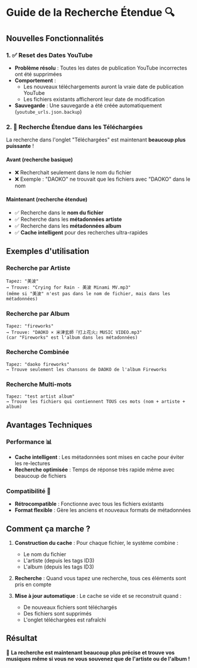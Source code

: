 # Guide de la Recherche Étendue 🔍

## Nouvelles Fonctionnalités

### 1. ✅ Reset des Dates YouTube
- **Problème résolu** : Toutes les dates de publication YouTube incorrectes ont été supprimées
- **Comportement** : 
  - Les nouveaux téléchargements auront la vraie date de publication YouTube
  - Les fichiers existants afficheront leur date de modification
- **Sauvegarde** : Une sauvegarde a été créée automatiquement (`youtube_urls.json.backup`)

### 2. 🎯 Recherche Étendue dans les Téléchargées
La recherche dans l'onglet "Téléchargées" est maintenant **beaucoup plus puissante** !

#### Avant (recherche basique)
- ❌ Recherchait seulement dans le nom du fichier
- ❌ Exemple : "DAOKO" ne trouvait que les fichiers avec "DAOKO" dans le nom

#### Maintenant (recherche étendue)  
- ✅ Recherche dans le **nom du fichier**
- ✅ Recherche dans les **métadonnées artiste**
- ✅ Recherche dans les **métadonnées album**
- ✅ **Cache intelligent** pour des recherches ultra-rapides

## Exemples d'utilisation

### Recherche par Artiste
```
Tapez: "美波"
→ Trouve: "Crying for Rain - 美波 Minami MV.mp3"
(même si "美波" n'est pas dans le nom de fichier, mais dans les métadonnées)
```

### Recherche par Album
```
Tapez: "fireworks"  
→ Trouve: "DAOKO × 米津玄師『打上花火』MUSIC VIDEO.mp3"
(car "Fireworks" est l'album dans les métadonnées)
```

### Recherche Combinée
```
Tapez: "daoko fireworks"
→ Trouve seulement les chansons de DAOKO de l'album Fireworks
```

### Recherche Multi-mots
```
Tapez: "test artist album"
→ Trouve les fichiers qui contiennent TOUS ces mots (nom + artiste + album)
```

## Avantages Techniques

### Performance 📊
- **Cache intelligent** : Les métadonnées sont mises en cache pour éviter les re-lectures
- **Recherche optimisée** : Temps de réponse très rapide même avec beaucoup de fichiers

### Compatibilité 🔄
- **Rétrocompatible** : Fonctionne avec tous les fichiers existants
- **Format flexible** : Gère les anciens et nouveaux formats de métadonnées

## Comment ça marche ?

1. **Construction du cache** : Pour chaque fichier, le système combine :
   - Le nom du fichier
   - L'artiste (depuis les tags ID3)
   - L'album (depuis les tags ID3)

2. **Recherche** : Quand vous tapez une recherche, tous ces éléments sont pris en compte

3. **Mise à jour automatique** : Le cache se vide et se reconstruit quand :
   - De nouveaux fichiers sont téléchargés
   - Des fichiers sont supprimés
   - L'onglet téléchargées est rafraîchi

## Résultat

🎉 **La recherche est maintenant beaucoup plus précise et trouve vos musiques même si vous ne vous souvenez que de l'artiste ou de l'album !**